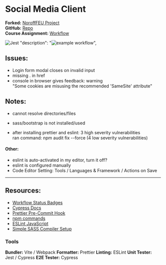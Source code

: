 # Social Media Client

**Forked:** [NoroffFEU Project](https://github.com/NoroffFEU/social-media-client)  
**GitHub:** [Repo](https://github.com/siljeangelvik/social-media-client-angelvik/tree/workflow)  
**Course Assignment:** [Workflow](https://noroff-content.gitlab.io/feu/workflow/ca.html)

![Jest](https://github.com/siljeangelvik/social-media-client-angelvik/actions/workflows/jest.yml/badge.svg)
"description": "![example workflow](https://github.com/github/docs/actions/workflows/main.yml/badge.svg)",

## Issues:

* Login form modal closes on invalid input
* missing . in href
* console in browser gives feedback: warning  
  "Some cookies are misusing the recommended 'SameSite' attribute"

## Notes:

- cannot resolve directories/files
- sass/bootstrap is not installed/used


- after installing prettier and eslint: 3 high severity vulnerabilities  
  ran command: npm audit fix --force (4 low severity vulnerabilities)

#### Other:

- eslint is auto-activated in my editor, turn it off?
- eslint is configured manually
- Code Editor Setting: Tools / Languages & Framework / Actions on Save

---

## Resources:

* [Workflow Status Badges](https://docs.github.com/en/actions/monitoring-and-troubleshooting-workflows/adding-a-workflow-status-badge)
* [Cypress Docs](https://docs.cypress.io/guides/overview/why-cypress)
* [Prettier Pre-Commit Hook](https://prettier.io/docs/en/precommit.html)
* [npm commands](https://docs.npmjs.com/cli/v7/commands)
* [ESLint JavaScript](https://eslint.org/docs/latest/developer-guide/working-with-rules)
* [Simple SASS Compiler Setup](https://sprucecss.com/blog/the-simplest-sass-compile-setup)

### Tools

**Bundler:** Vite / Webpack
**Formatter:** Prettier
**Linting:** ESLint
**Unit Tester:** Jest / Cypress
**E2E Tester:** Cypress